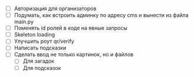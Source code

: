 
- [ ] Авторизация для организаторов
- [ ] Подумать, как встроить админку по адресу cms и вынести из файла main.py
- [ ] Поменять id ролей в коде на явные запросы
- [ ] Skeleton loading
- [ ] Улучшить роут qr/verify
- [ ] Написать подсказки
- [ ] Сделать ввод не только картинок, но и файлов
  - [ ] Для загадок
  - [ ] Для подсказок